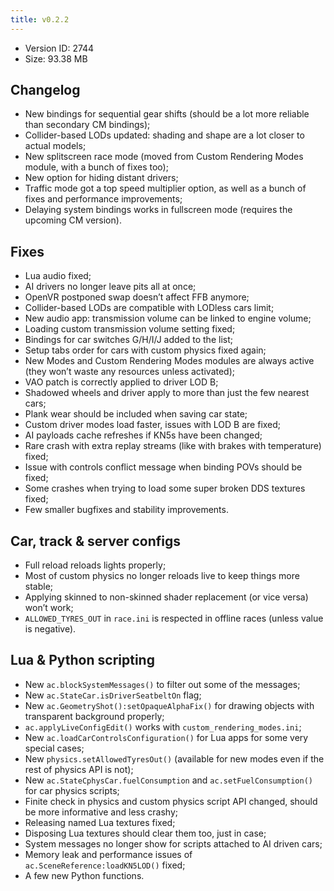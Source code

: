```yaml
---
title: v0.2.2
---
```


*   Version ID: 2744
*   Size: 93.38 MB

## Changelog

*   New bindings for sequential gear shifts (should be a lot more reliable than secondary CM bindings);
*   Collider-based LODs updated: shading and shape are a lot closer to actual models;
*   New splitscreen race mode (moved from Custom Rendering Modes module, with a bunch of fixes too);
*   New option for hiding distant drivers;
*   Traffic mode got a top speed multiplier option, as well as a bunch of fixes and performance improvements;
*   Delaying system bindings works in fullscreen mode (requires the upcoming CM version).

## Fixes

*   Lua audio fixed;
*   AI drivers no longer leave pits all at once;
*   OpenVR postponed swap doesn’t affect FFB anymore;
*   Collider-based LODs are compatible with LODless cars limit;
*   New audio app: transmission volume can be linked to engine volume;
*   Loading custom transmission volume setting fixed;
*   Bindings for car switches G/H/I/J added to the list;
*   Setup tabs order for cars with custom physics fixed again;
*   New Modes and Custom Rendering Modes modules are always active (they won’t waste any resources unless activated);
*   VAO patch is correctly applied to driver LOD B;
*   Shadowed wheels and driver apply to more than just the few nearest cars;
*   Plank wear should be included when saving car state;
*   Custom driver modes load faster, issues with LOD B are fixed;
*   AI payloads cache refreshes if KN5s have been changed;
*   Rare crash with extra replay streams (like with brakes with temperature) fixed;
*   Issue with controls conflict message when binding POVs should be fixed;
*   Some crashes when trying to load some super broken DDS textures fixed;
*   Few smaller bugfixes and stability improvements.

## Car, track & server configs

*   Full reload reloads lights properly;
*   Most of custom physics no longer reloads live to keep things more stable;
*   Applying skinned to non-skinned shader replacement (or vice versa) won’t work;
*   `ALLOWED_TYRES_OUT` in `race.ini` is respected in offline races (unless value is negative).

## Lua & Python scripting

*   New `ac.blockSystemMessages()` to filter out some of the messages;
*   New `ac.StateCar.isDriverSeatbeltOn` flag;
*   New `ac.GeometryShot():setOpaqueAlphaFix()` for drawing objects with transparent background properly;
*   `ac.applyLiveConfigEdit()` works with `custom_rendering_modes.ini`;
*   New `ac.loadCarControlsConfiguration()` for Lua apps for some very special cases;
*   New `physics.setAllowedTyresOut()` (available for new modes even if the rest of physics API is not);
*   New `ac.StateCphysCar.fuelConsumption` and `ac.setFuelConsumption()` for car physics scripts;
*   Finite check in physics and custom physics script API changed, should be more informative and less crashy;
*   Releasing named Lua textures fixed;
*   Disposing Lua textures should clear them too, just in case;
*   System messages no longer show for scripts attached to AI driven cars;
*   Memory leak and performance issues of `ac.SceneReference:loadKN5LOD()` fixed;
*   A few new Python functions.
